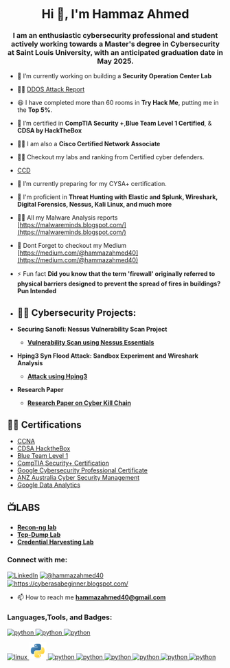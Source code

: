 <h1 align="center">Hi 👋, I'm Hammaz Ahmed</h1>
<h3 align="center">I am an enthusiastic cybersecurity professional and student actively working towards a Master's degree in Cybersecurity at Saint Louis University, with an anticipated graduation date in May 2025.</h3>

- 🔭 I’m currently working on building a **Security Operation Center Lab**
- 👨‍💻 [DDOS Attack Report](https://github.com/HammazAhmed2105/DDOS-Attack-Report)
- :satisfied: I have completed more than 60 rooms in **Try Hack Me**, putting me in the **Top 5%**.
- 🌱 I’m  certified in **CompTIA Security +**,**Blue Team Level 1 Certified**, & **CDSA by HackTheBox**
- 👨‍💻 I am also a **Cisco Certified Network Associate**
- 👨‍💻 Checkout my labs and ranking from Certified cyber defenders. <li><a href="https://cyberdefenders.org/p/KamiSama" target="_blank">CCD</a></li>  
- 🤝 I’m currently preparing for my CYSA+ certification.

- 📝 I'm proficient in **Threat Hunting with Elastic and Splunk, Wireshark, Digital Forensics, Nessus, Kali Linux, and much more**

- 👨‍💻 All my Malware Analysis reports [https://malwareminds.blogspot.com/](https://malwareminds.blogspot.com/)

- 📝 Dont Forget to checkout my Medium [https://medium.com/@hammazahmed40](https://medium.com/@hammazahmed40)


- ⚡ Fun fact **Did you know that the term 'firewall' originally referred to physical barriers designed to prevent the spread of fires in buildings? Pun Intended**
- <h2>👨‍💻 Cybersecurity Projects:</h2>

- <b>Securing Sanofi: Nessus Vulnerability Scan Project</b>
  - <b>[Vulnerability Scan using Nessus Essentials](https://github.com/HammazAhmed2105/Nessus-Vulnerability-Scan)</b>
- <b>Hping3 Syn Flood Attack: Sandbox Experiment and Wireshark Analysis</b>
  - <b>[Attack using Hping3](https://github.com/HammazAhmed2105/Hping3-Attack-and-Analysis-of-Pcap) </b>
- <b>Research Paper</b>
  - <b>[Research Paper on Cyber Kill Chain](https://github.com/HammazAhmed2105/Research-Paper-on-Cyber-Kill-Chain)</b>

<h2>👨‍💻 Certifications</h2>
<ul>
   <li><a href="https://www.credly.com/badges/cc369c2b-6a3b-4def-b399-96b7e47a73b4/public_url" target="_blank">CCNA</a></li>  
  <li><a href="https://www.credly.com/badges/73bee53f-61c6-4f6b-ab69-fd8bfd5abf96/public_url" target="_blank">CDSA HacktheBox</a></li>
    <li><a href="https://www.credly.com/badges/0a7ba974-2e32-40e1-8f5c-4d8560092365/public_url" target="_blank">Blue Team Level 1</a></li>
    <li><a href="https://www.credly.com/badges/8468c3e4-0f42-41b6-b6b0-777a3f9c5cb4/linked_in_profile" target="_blank">CompTIA Security+ Certification</a></li>
    <li><a href="https://www.coursera.org/account/accomplishments/specialization/certificate/V6FHRXRDMHKF" target="_blank">Google Cybersecurity Professional Certificate</a></li>
    <li><a href="https://forage-uploads-prod.s3.amazonaws.com/completion-certificates/ANZ/Hf4QMESoFeQwXPsiH_ANZ%20Australia_hfSS2tgaFpa6e8Cey_1697145808132_completion_certificate.pdf" target="_blank">ANZ Australia Cyber Security Management</a></li>
    <li><a href="https://www.coursera.org/account/accomplishments/professional-cert/679HEM494MAY" target="_blank">Google Data Analytics</a></li>
</ul>


<h2>📺LABS</h2>

  - <b>[Recon-ng lab](https://github.com/HammazAhmed2105/Recon-ng-Lab) </b>
  - <b>[Tcp-Dump Lab](https://github.com/HammazAhmed2105/TCPDUMP) </b>
   - <b>[Credential Harvesting Lab](https://github.com/HammazAhmed2105/Credential-Harvesting) </b>


<h3 align="left">Connect with me:</h3>
<p align="left">
<a href="https://www.linkedin.com/in/hammaz-ahmed-01005821a/" target="blank"><img align="center" src="https://raw.githubusercontent.com/rahuldkjain/github-profile-readme-generator/master/src/images/icons/Social/linked-in-alt.svg" alt="LinkedIn" height="30" width="40" /></a>
<a href="https://medium.com/@hammazahmed40" target="blank"><img align="center" src="https://raw.githubusercontent.com/rahuldkjain/github-profile-readme-generator/master/src/images/icons/Social/medium.svg" alt="@hammazahmed40" height="30" width="40" /></a>
<a href="https://cyberasabeginner.blogspot.com/" target="blank"><img align="center" src="https://raw.githubusercontent.com/rahuldkjain/github-profile-readme-generator/master/src/images/icons/Social/rss.svg" alt="https://cyberasabeginner.blogspot.com/" height="30" width="40" /></a>
</p>

- 📫 How to reach me **hammazahmed40@gmail.com**

<h3 align="left">Languages,Tools, and Badges:</h3>
<a href="https://www.credly.com/badges/73bee53f-61c6-4f6b-ab69-fd8bfd5abf96/public_url" target="_blank" rel="noreferrer"> <img src="https://i.imgur.com/Y5Qh33n.png" alt="python" width="40" height="40"/> </a>
<a href="https://www.credly.com/badges/0a7ba974-2e32-40e1-8f5c-4d8560092365/public_url" target="_blank" rel="noreferrer"> <img src="https://i.imgur.com/rGcI3Ta.png" alt="python" width="40" height="40"/> </a>
<a href="https://www.credly.com/badges/0b37169c-4ca1-4df2-9f06-4d2958bc3802/public_url" target="_blank" rel="noreferrer"> <img src="https://i.imgur.com/tAO1w9A.png" alt="python" width="40" height="40"/> </a>
<p align="left"> <a href="https://www.wireshark.org/" target="_blank" rel="noreferrer"> <img src="https://upload.wikimedia.org/wikipedia/commons/d/df/Wireshark_icon.svg" alt="linux" width="40" height="40"/> </a> <a href="https://www.python.org" target="_blank" rel="noreferrer"> <img src="https://raw.githubusercontent.com/devicons/devicon/master/icons/python/python-original.svg" alt="python" width="40" height="40"/> </a> 
<a href="https://www.tenable.com/products/nessus" target="_blank" rel="noreferrer"> <img src="https://upload.wikimedia.org/wikipedia/commons/b/bb/Nessus_symbol.svg" alt="python" width="40" height="40"/> </a>
<a href="https://nmap.org/" target="_blank" rel="noreferrer"> <img src="https://nmap.org/images/sitelogo-nmap-software-llc.svg" alt="python" width="40" height="40"/> </a>
  <a href="https://tryhackme.com/Oppai36/badges/terminaled" target="_blank" rel="noreferrer"> <img src="https://i.imgur.com/A06pbxx.jpeg" alt="python" width="40" height="40"/> </a>
   <a href="https://tryhackme.com/Oppai36/badges/phishing" target="_blank" rel="noreferrer"> <img src="https://i.imgur.com/ScyYjCq.jpeg" alt="python" width="40" height="40"/> </a>
   <a href="https://tryhackme.com/Oppai36/badges/ohsint" target="_blank" rel="noreferrer"> <img src="https://i.imgur.com/FQ9Ty9L.png" alt="python" width="40" height="40"/> </a>
  <a href="https://tryhackme.com/Oppai36/badges/wireshark" target="_blank" rel="noreferrer"> <img src="https://i.imgur.com/W3p8i1a.png" alt="python" width="40" height="40"/> </a>
  
</p>
